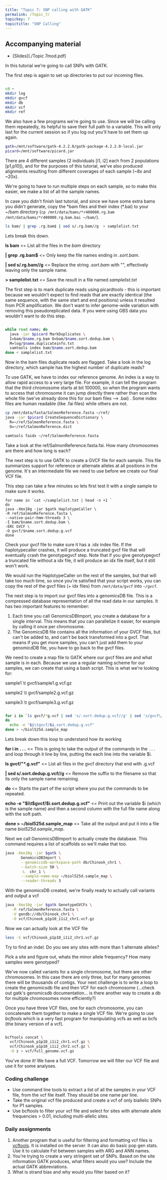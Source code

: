 ```yaml
---
title: "Topic 7: SNP calling with GATK"
permalink: /Topic_7/
topickey: 7
topictitle: "SNP Calling"
---
```


## Accompanying material
* [Slides](./Topic 7mod.pdf)

In this tutorial we're going to call SNPs with GATK.

The first step is again to set up directories to put our incoming files.
```bash

cd ~
mkdir log
mkdir gvcf
mkdir db
mkdir vcf
mkdir ref
```
We also have a few programs we're going to use. Since we will be calling them repeatedly, its helpful to save their full path to a variable. This will only last for the current session so if you log out you'll have to set them up again.

```bash
gatk=/mnt/software/gatk-4.2.2.0/gatk-package-4.2.2.0-local.jar
picard=/mnt/software/picard.jar
```

There are 4 different samples (2 individuals [i1, i2] each from 2 populations [p1,p10]), and for the purposes of this tutorial, we've also produced alignments resulting from different coverages of each sample (~8x and ~20x). 

We're going to have to run multiple steps on each sample, so to make this easier, we make a list of all the sample names.

In case you didn't finish last tutorial, and since we have some extra bams you didn't generate, copy the \*bam files and their index (\*.bai) to your ~/bam directory (`cp /mnt/data/bams/*r400000.rg.bam /mnt/data/bams/*r400000.rg.bam.bai ~/bam/`).

```bash
ls bam/ | grep .rg.bam$ | sed s/.rg.bam//g  > samplelist.txt

```
Lets break this down. 

**ls bam** <= List all the files in the _bam_ directory

**\| grep .rg.bam$** <= Only keep the file names ending in _.sort.bam_.

**\| sed s/.rg.bam//g** <= Replace the string _.sort.bam_ with "", effectively leaving only the sample name.

**> samplelist.txt** <= Save the result in a file named _samplelist.txt_


The first step is to mark duplicate reads using picardtools - this is important because we wouldn't expect to find reads that are exactly identical (the same sequence, with the same start and end positions) unless it resulted from PCR amplification. We don't want to infer genome-wide variation with removing this pseudoreplicated data. If you were using GBS data you wouldn't want to do this step.

```bash

while read name; do
  java -jar $picard MarkDuplicates \
  I=bam/$name.rg.bam O=bam/$name.sort.dedup.bam \
  M=log/$name.duplicateinfo.txt
  samtools index bam/$name.sort.dedup.bam
done < samplelist.txt

```

Now in the bam files duplicate reads are flagged. Take a look in the log directory, which sample has the highest number of duplicate reads?


To use GATK, we have to index our reference genome. An index is a way to allow rapid access to a very large file. For example, it can tell the program that the third chromosome starts at bit 100000, so when the program wants to access that chromosome it can jump directly there rather than scan the whole file (we've already done this for our bam files --> .bai) . Some index files are human readable (like .fai files) while others are not.


```bash
cp /mnt/data/fasta/SalmonReference.fasta ~/ref/
java -jar $picard CreateSequenceDictionary \
  R=~/ref/SalmonReference.fasta \
  O=~/ref/SalmonReference.dict

samtools faidx ~/ref/SalmonReference.fasta
```
Take a look at the ref/SalmonReference.fasta.fai. How many chromosomes are there and how long is each? 



The next step is to use GATK to create a GVCF file for each sample. This file summarizes support for reference or alternate alleles at all positions in the genome. It's an intermediate file we need to use before we create our final VCF file.

This step can take a few minutes so lets first test it with a single sample to make sure it works.
```
for name in `cat ~/samplelist.txt | head -n +1 ` 
do 
java -Xmx10g -jar $gatk HaplotypeCaller \
-R ref/SalmonReference.fasta \
--native-pair-hmm-threads 3 \
-I bam/$name.sort.dedup.bam \
-ERC GVCF \
-O gvcf/$name.sort.dedup.g.vcf
done

```
 Check your gvcf file to make sure it has a .idx index file. If the haplotypecaller crashes, it will produce a truncated gvcf file that will eventually crash the genotypegvcf step. Note that if you give genotypegvcf a truncated file without a idx file, it will produce an idx file itself, but it still won't work.

We would run the HaplotypeCaller on the rest of the samples, but that will take too much time, so once you're satisfied that your script works, you can copy the rest of the gvcf files (+ idx files) from `/mnt/data/gvcf` into `~/gvcf`.


The next step is to import our gvcf files into a genomicsDB file. This is a compressed database representation of all the read data in our samples. It has two important features to remember:
1. Each time you call GenomicsDBImport, you create a database for a single interval. This means that you can parallelize it easier, for example by calling it once per chromosome.
2. The GenomicsDB file contains all the information of your GVCF files, but can't be added to, and can't be back transformed into a gvcf. That means if you get more samples, you can't just add them to your genomicdDB file, you have to go back to the gvcf files.


We need to create a map file to GATK where our gvcf files are and what sample is in each. Because we use a regular naming scheme for our samples, we can create that using a bash script.
This is what we're looking for:

sample1 \t gvcf/sample1.g.vcf.gz

sample2 \t gvcf/sample2.g.vcf.gz

sample3 \t gvcf/sample3.g.vcf.gz

```bash

for i in `ls gvcf/*g.vcf | sed 's/.sort.dedup.g.vcf//g' | sed 's/gvcf\///g'`
do
  echo -e "$i\tgvcf/$i.sort.dedup.g.vcf"
done > ~/biol525d.sample_map

```

Lets break down this loop to understand how its working 

**for i in `...`** <= This is going to take the output of the commands in the `...` and loop through it line by line, putting the each line into the variable $i. 

**ls gvcf/"*.g.vcf"** <= List all files in the gvcf directory that end with .g.vcf

**\| sed s/.sort.dedup.g.vcf//g** <= Remove the suffix to the filename so that its only the sample name remaining.

**do** <= Starts the part of the script where you put the commands to be repeated.

**echo -e "$i\t$gvcf/$i.sort.dedup.g.vcf"** <= Print out the variable $i (which is the sample name) and then a second column with the full file name along with the soft path.

**done > ~/biol525d.sample_map** <= Take all the output and put it into a file name _biol525d.sample_map_.


Next we call GenomicsDBImport to actually create the database. This command requires a list of scaffolds so we'll make that too.
```bash
java -Xmx10g -jar $gatk \
       GenomicsDBImport \
       --genomicsdb-workspace-path db/Chinook_chr1 \
       --batch-size 50 \
       -L  chr_1 \
       --sample-name-map ~/biol525d.sample_map \
       --reader-threads 3
```

With the genomicsDB created, we're finally ready to actually call variants and output a vcf
```bash
java -Xmx10g -jar $gatk GenotypeGVCFs \
   -R ref/SalmonReference.fasta \
   -V gendb://db/Chinook_chr1 \
   -O vcf/Chinook_p1p10_i1i2_chr1.vcf.gz
```
Now we can actually look at the VCF file

```bash
less -S vcf/Chinook_p1p10_i1i2_chr1.vcf.gz
```

Try to find an indel. Do you see any sites with more than 1 alternate alleles? 

Pick a site and figure out, whats the minor allele frequency? How many samples were genotyped? 

We've now called variants for a single chromosome, but there are other chromosomes. In this case there are only three, but for many genomes there will be thousands of contigs. Your next challenge is to write a loop to create the genomicsdb file and then VCF for each chromosome (...check out gatk's genomicsdb documentation... is there another way to create a db for multiple chromosomes more efficiently?) 

Once you have three VCF files, one for each chromosome, you can concatenate them together to make a single VCF file. We're going to use _bcftools_ which is a very fast program for manipulating vcfs as well as bcfs (the binary version of a vcf).

```bash

bcftools concat \
  vcf/Chinook_p1p10_i1i2_chr1.vcf.gz \
  vcf/Chinook_p1p10_i1i2_chr2.vcf.gz \
  -O z > vcf/full_genome.vcf.gz

```

You've done it! We have a full VCF. Tomorrow we will filter our VCF file and use it for some analyses.


### Coding challenge
* Use command line tools to extract a list of all the samples in your VCF file, from the vcf file itself. They should be one name per line.
* Take the original vcf file produced and create a vcf of only biallelic SNPs for P1 samples. 
* Use bcftools to filter your vcf file and select for sites with alternate allele frequencies > 0.01, including multi-allelic sites. 

### Daily assignments
1. Another program that is useful for filtering and formatting vcf files is [vcftools](https://vcftools.github.io/index.html). It is installed on the server. It can also do basic pop gen stats. Use it to calculate Fst between samples with ARG and ANN names.
2. You're trying to create a very stringent set of SNPs. Based on the site information GATK produces, what filters would you use? Include the actual GATK abbreviations.
3. What is strand bias and why would you filter based on it?
